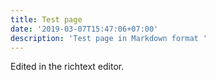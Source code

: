 ```yaml
---
title: Test page
date: '2019-03-07T15:47:06+07:00'
description: 'Test page in Markdown format '
---
```

Edited in the richtext editor.
